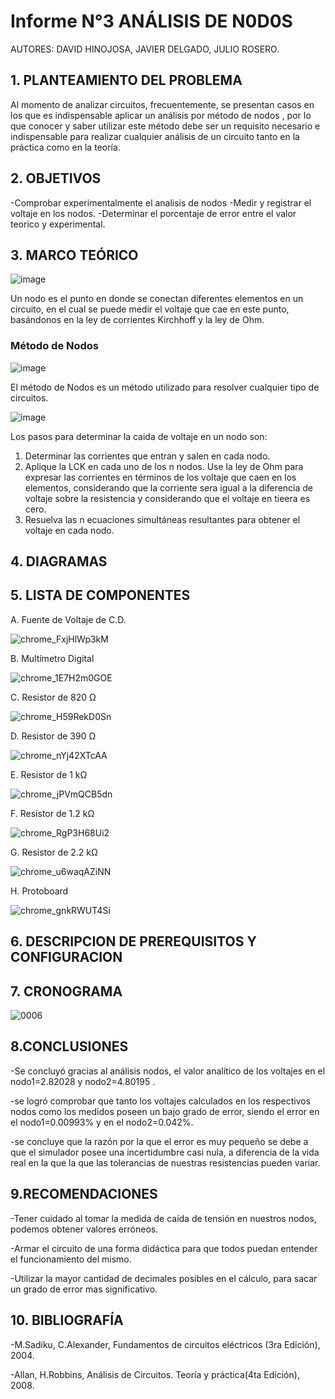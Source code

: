 # Informe N°3 ANÁLISIS DE N0D0S

AUTORES: DAVID HINOJOSA,
         JAVIER DELGADO,
         JULIO ROSERO.

## 1. PLANTEAMIENTO DEL PROBLEMA

Al momento de analizar circuitos, frecuentemente, se presentan casos en los que es indispensable aplicar un análisis por método de nodos , por lo que conocer y saber utilizar este método debe ser un requisito necesario e indispensable para realizar cualquier análisis de un circuito tanto en la práctica como en la teoría.

## 2. OBJETIVOS
-Comprobar experimentalmente el analisis de nodos
-Medir y registrar el voltaje en los nodos.
-Determinar el porcentaje de error entre el valor teorico y experimental.

## 3. MARCO TEÓRICO 
![image](https://user-images.githubusercontent.com/64505672/84841818-10b96080-b009-11ea-8c5f-862ff4ee8891.png)

Un nodo es el punto en donde se conectan diferentes elementos en un circuito, en el cual se puede medir el voltaje que cae en este punto, basándonos en la ley de corrientes Kirchhoff y la ley de Ohm.
### Método de Nodos

![image](https://user-images.githubusercontent.com/64505672/84841694-ac969c80-b008-11ea-88e9-abf614eb50b4.png)

El método de Nodos es un método utilizado para resolver cualquier tipo de circuitos.

![image](https://user-images.githubusercontent.com/64505672/84841751-db147780-b008-11ea-9d40-00c5b02e7e4f.png)

Los pasos para determinar la caida de voltaje en un nodo son:
1. Determinar las corrientes que entran y salen en cada nodo.
2. Aplique la LCK en cada uno de los n nodos. Use la ley de Ohm para expresar las corrientes en términos de los voltaje que caen en los elementos, considerando que la corriente sera igual a la diferencia de voltaje sobre la resistencia y considerando que el voltaje en tieera es cero.
3. Resuelva las n ecuaciones simultáneas resultantes para obtener el voltaje en cada nodo.

## 4. DIAGRAMAS

## 5. LISTA DE COMPONENTES
A. Fuente de Voltaje de C.D.


![chrome_FxjHlWp3kM](https://user-images.githubusercontent.com/66037763/84236034-96df1f80-aabc-11ea-9159-3d2235bc315b.png)


B. Multímetro Digital

![chrome_1E7H2m0GOE](https://user-images.githubusercontent.com/66037763/84236069-a6f6ff00-aabc-11ea-90f8-49d128847e17.png)


C. Resistor de 820 Ω


![chrome_H59RekD0Sn](https://user-images.githubusercontent.com/66037763/84236097-b4ac8480-aabc-11ea-88e9-0930cd8a6151.png)


D. Resistor de 390 Ω


![chrome_nYj42XTcAA](https://user-images.githubusercontent.com/66037763/84236121-bc6c2900-aabc-11ea-9052-20d1e126c649.png)


E. Resistor de 1 kΩ


![chrome_jPVmQCB5dn](https://user-images.githubusercontent.com/66037763/84236149-cbeb7200-aabc-11ea-96d9-4b01e8f8ef81.png)


F. Resistor de 1.2 kΩ


![chrome_RgP3H68Ui2](https://user-images.githubusercontent.com/66037763/84236162-d60d7080-aabc-11ea-864d-536485900f86.png)


G. Resistor de 2.2 kΩ

![chrome_u6waqAZiNN](https://user-images.githubusercontent.com/66037763/84236192-e0c80580-aabc-11ea-9767-487481f78259.png)


H. Protoboard

![chrome_gnkRWUT4Si](https://user-images.githubusercontent.com/66037763/84236208-e9b8d700-aabc-11ea-9985-2e94ef9d6adb.png)


## 6. DESCRIPCION DE PREREQUISITOS Y CONFIGURACION

## 7. CRONOGRAMA
![0006](https://user-images.githubusercontent.com/66037557/84841262-70167100-b007-11ea-9910-d1d3f00f408a.png)


## 8.CONCLUSIONES
-Se concluyó gracias al análisis nodos, el valor analítico de los voltajes en el nodo1=2.82028 y nodo2=4.80195  .

-se logró comprobar que tanto los voltajes calculados en los respectivos nodos como los medidos poseen un bajo grado de error, siendo el error en el nodo1=0.00993% y en el nodo2=0.042%.

-se concluye que la razón por la que el error es muy pequeño se debe a que el simulador posee una incertidumbre casi nula, a diferencia de la vida real en la que la que las tolerancias de nuestras resistencias pueden variar.

## 9.RECOMENDACIONES
-Tener cuidado al tomar la medida de caída de tensión en nuestros nodos, podemos obtener valores erróneos.

-Armar el circuito de una forma didáctica para que todos puedan entender el funcionamiento del mismo.

-Utilizar la mayor cantidad de decimales posibles en el cálculo, para sacar un grado de error mas significativo.

## 10. BIBLIOGRAFÍA

-M.Sadiku, C.Alexander, Fundamentos de circuitos eléctricos (3ra Edición), 2004.

-Allan, H.Robbins, Análisis de Circuitos. Teoría y práctica(4ta Edición), 2008.
